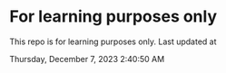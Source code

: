 # For learning purposes only
This repo is for learning purposes only.
Last updated at

Thursday, December 7, 2023 2:40:50 AM

